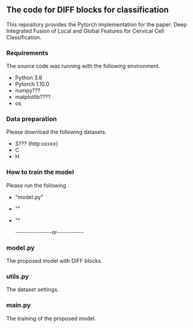 ## The code for DIFF blocks for classification

This repository provides the Pytorch implementation for the paper: Deep Integrated Fusion of Local and Global Features for Cervical Cell Classification.

### Requirements

The source code was running with the following environment.

* Python 3.8
* Pytorch 1.10.0
* numpy???
* matplotlib????
* os

### Data preparation

Please download  the following datasets.

* S??? (http:xxxxx)
* C
* H

### How to train the model

Please run the following .

* "model.py" 

* ""

* ""

  ---------------or-----------

### model.py

The proposed model with DIFF blocks.

### utils.py

The dataset settings.

### main.py

The training of the proposed model.

